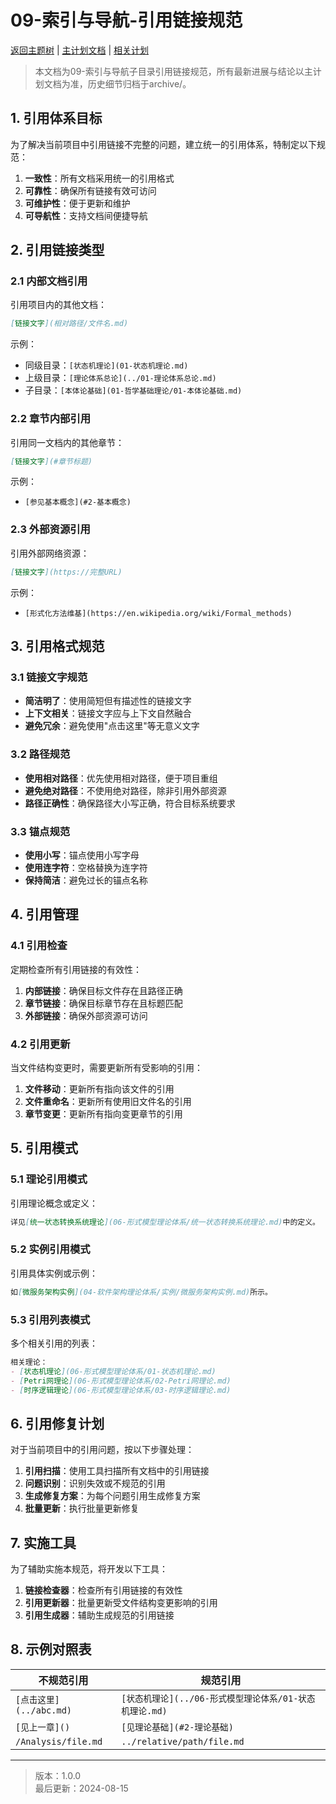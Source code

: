 # 09-索引与导航-引用链接规范

[返回主题树](../00-主题树与内容索引.md) | [主计划文档](../00-形式化架构理论统一计划.md) | [相关计划](../13-项目报告与总结/递归合并计划.md)

> 本文档为09-索引与导航子目录引用链接规范，所有最新进展与结论以主计划文档为准，历史细节归档于archive/。

## 1. 引用体系目标

为了解决当前项目中引用链接不完整的问题，建立统一的引用体系，特制定以下规范：

1. **一致性**：所有文档采用统一的引用格式
2. **可靠性**：确保所有链接有效可访问
3. **可维护性**：便于更新和维护
4. **可导航性**：支持文档间便捷导航

## 2. 引用链接类型

### 2.1 内部文档引用

引用项目内的其他文档：

```markdown
[链接文字](相对路径/文件名.md)
```

示例：

- 同级目录：`[状态机理论](01-状态机理论.md)`
- 上级目录：`[理论体系总论](../01-理论体系总论.md)`
- 子目录：`[本体论基础](01-哲学基础理论/01-本体论基础.md)`

### 2.2 章节内部引用

引用同一文档内的其他章节：

```markdown
[链接文字](#章节标题)
```

示例：

- `[参见基本概念](#2-基本概念)`

### 2.3 外部资源引用

引用外部网络资源：

```markdown
[链接文字](https://完整URL)
```

示例：

- `[形式化方法维基](https://en.wikipedia.org/wiki/Formal_methods)`

## 3. 引用格式规范

### 3.1 链接文字规范

- **简洁明了**：使用简短但有描述性的链接文字
- **上下文相关**：链接文字应与上下文自然融合
- **避免冗余**：避免使用"点击这里"等无意义文字

### 3.2 路径规范

- **使用相对路径**：优先使用相对路径，便于项目重组
- **避免绝对路径**：不使用绝对路径，除非引用外部资源
- **路径正确性**：确保路径大小写正确，符合目标系统要求

### 3.3 锚点规范

- **使用小写**：锚点使用小写字母
- **使用连字符**：空格替换为连字符
- **保持简洁**：避免过长的锚点名称

## 4. 引用管理

### 4.1 引用检查

定期检查所有引用链接的有效性：

1. **内部链接**：确保目标文件存在且路径正确
2. **章节链接**：确保目标章节存在且标题匹配
3. **外部链接**：确保外部资源可访问

### 4.2 引用更新

当文件结构变更时，需要更新所有受影响的引用：

1. **文件移动**：更新所有指向该文件的引用
2. **文件重命名**：更新所有使用旧文件名的引用
3. **章节变更**：更新所有指向变更章节的引用

## 5. 引用模式

### 5.1 理论引用模式

引用理论概念或定义：

```markdown
详见[统一状态转换系统理论](06-形式模型理论体系/统一状态转换系统理论.md)中的定义。
```

### 5.2 实例引用模式

引用具体实例或示例：

```markdown
如[微服务架构实例](04-软件架构理论体系/实例/微服务架构实例.md)所示。
```

### 5.3 引用列表模式

多个相关引用的列表：

```markdown
相关理论：
- [状态机理论](06-形式模型理论体系/01-状态机理论.md)
- [Petri网理论](06-形式模型理论体系/02-Petri网理论.md)
- [时序逻辑理论](06-形式模型理论体系/03-时序逻辑理论.md)
```

## 6. 引用修复计划

对于当前项目中的引用问题，按以下步骤处理：

1. **引用扫描**：使用工具扫描所有文档中的引用链接
2. **问题识别**：识别失效或不规范的引用
3. **生成修复方案**：为每个问题引用生成修复方案
4. **批量更新**：执行批量更新修复

## 7. 实施工具

为了辅助实施本规范，将开发以下工具：

1. **链接检查器**：检查所有引用链接的有效性
2. **引用更新器**：批量更新受文件结构变更影响的引用
3. **引用生成器**：辅助生成规范的引用链接

## 8. 示例对照表

| 不规范引用 | 规范引用 |
|------------|----------|
| `[点击这里](../abc.md)` | `[状态机理论](../06-形式模型理论体系/01-状态机理论.md)` |
| `[见上一章]()` | `[见理论基础](#2-理论基础)` |
| `/Analysis/file.md` | `../relative/path/file.md` |

---

> 版本：1.0.0  
> 最后更新：2024-08-15
